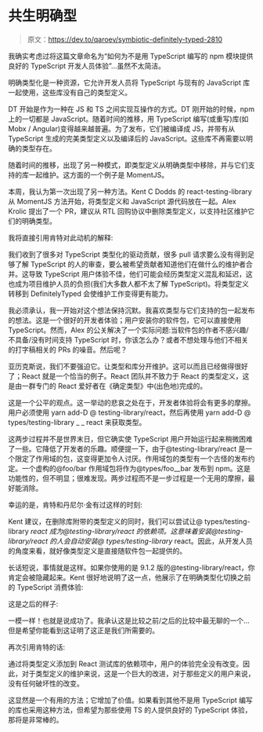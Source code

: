 # 共生明确型

> 原文：<https://dev.to/qaroev/symbiotic-definitely-typed-2810>

我确实考虑过将这篇文章命名为“如何为不是用 TypeScript 编写的 npm 模块提供良好的 TypeScript 开发人员体验”...虽然不太简洁。

明确类型化是一种资源，它允许开发人员将 TypeScript 与现有的 JavaScript 库一起使用，这些库没有自己的类型定义。

DT 开始是作为一种在 JS 和 TS 之间实现互操作的方式。DT 刚开始的时候，npm 上的一切都是 JavaScript。随着时间的推移，用 TypeScript 编写(或重写)库(如 Mobx / Angular)变得越来越普遍。为了发布，它们被编译成 JS，并带有从 TypeScript 生成的完美类型定义以及编译后的 JavaScript。这些库不再需要以明确的类型存在。

随着时间的推移，出现了另一种模式，即类型定义从明确类型中移除，并与它们支持的库一起维护。这方面的一个例子是 MomentJS。

本周，我认为第一次出现了另一种方法。Kent C Dodds 的 react-testing-library 从 MomentJS 方法开始，将类型定义和 JavaScript 源代码放在一起。Alex Krolic 提出了一个 PR，建议从 RTL 回购协议中删除类型定义，以支持社区维护它们的明确类型。

我将直接引用肯特对此动机的解释:

我们收到了很多对 TypeScript 类型化的驱动贡献，很多 pull 请求要么没有得到足够了解 TypeScript 的人的审查，要么被希望贡献者知道他们在做什么的维护者合并。这导致 TypeScript 用户体验不佳，他们可能会经历类型定义混乱和延迟，这也成为项目维护人员的负担(我们大多数人都不太了解 TypeScript)。将类型定义转移到 DefinitelyTyped 会使维护工作变得更有能力。

我必须承认，我一开始对这个想法保持沉默。我喜欢类型与它们支持的包一起发布的想法。这是一个很好的开发者体验；用户安装你的软件包，它可以直接使用 TypeScript。然而，Alex 的公关解决了一个实际问题:当软件包的作者不感兴趣/不具备/没有时间支持 TypeScript 时，你该怎么办？或者不想处理与他们不相关的打字稿相关的 PRs 的噪音。然后呢？

亚历克斯说，我们不要强迫它。让类型和库分开维护。这可以而且已经做得很好了；React 就是一个恰当的例子。React 团队并不致力于 React 的类型定义，这是由一群专门的 React 爱好者在《确定类型》中(出色地)完成的。

这是一个公平的观点。这一举动的悲哀之处在于，开发者体验将会有更多的摩擦。用户必须使用 yarn add-D @ testing-library/react，然后再使用 yarn add-D @ types/testing-library _ _ react 来获取类型。

这两步过程并不是世界末日，但它确实使 TypeScript 用户开始运行起来稍微困难了一些。它降低了开发者的乐趣。顺便提一下，由于@testing-library/react 是一个限定了作用域的包，这变得更加令人讨厌。作用域包的类型有一个古怪的发布约定。一个虚构的@foo/bar 作用域包将作为@types/foo__bar 发布到 npm。这是功能性的，但不明显；很难发现。两步过程而不是一步过程是一个无用的摩擦，最好能消除。

幸运的是，肯特和丹尼尔·金有过这样的时刻:

Kent 建议，在删除库附带的类型定义的同时，我们可以尝试让@ types/testing-library _*react 成为@testing-library/react 的依赖项。这意味着安装@testing-library/react 的人会自动安装@ types/testing-library*_ react。因此，从开发人员的角度来看，就好像类型定义是直接随软件包一起提供的。

长话短说，事情就是这样。如果你使用的是 9.1.2 版的@testing-library/react，你肯定会被隐藏起来。Kent 很好地说明了这一点，他展示了在明确类型化切换之前的 TypeScript 消费体验:

这是之后的样子:

一模一样！也就是说成功了。我承认这是比较之前/之后的比较中最无聊的一个…但是希望你能看到这证明了这正是我们所需要的。

再次引用肯特的话:

通过将类型定义添加到 React 测试库的依赖项中，用户的体验完全没有改变。因此，对于类型定义的维护来说，这是一个巨大的改进，对于那些定义的用户来说，没有任何破坏性的改变。

这显然是一个有用的方法；它增加了价值。如果看到其他不是用 TypeScript 编写的库也采用这种方法，但希望为那些使用 TS 的人提供良好的 TypeScript 体验，那将是非常棒的。